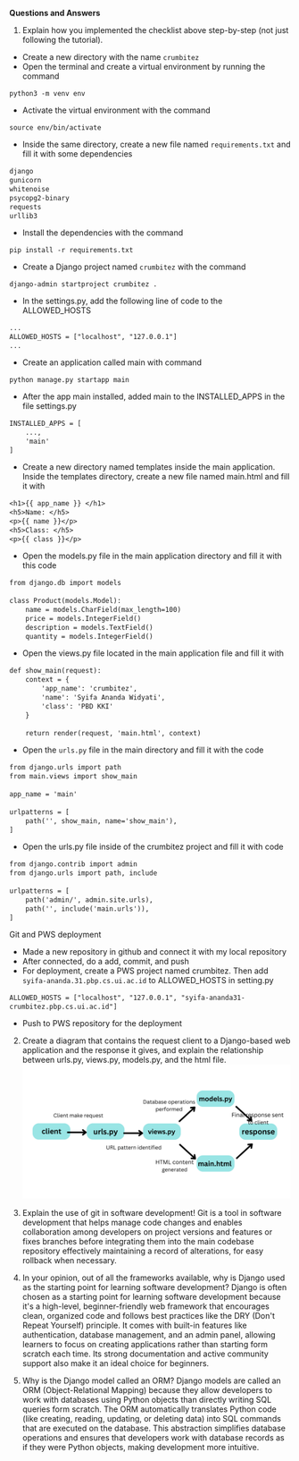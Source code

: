 
**Questions and Answers**
1. Explain how you implemented the checklist above step-by-step (not just following the tutorial).

- Create a new directory with the name ```crumbitez```
- Open the terminal and create a virtual environment by running the command 
```
python3 -m venv env
```
- Activate the virtual environment with the command
```
source env/bin/activate
```
- Inside the same directory, create a new file named ```requirements.txt``` and fill it with some dependencies
```
django
gunicorn
whitenoise
psycopg2-binary
requests
urllib3
```
- Install the dependencies with the command
```
pip install -r requirements.txt
```
- Create a Django project named ```crumbitez``` with the command
```
django-admin startproject crumbitez .
```
- In the settings.py, add the following line of code to the ALLOWED_HOSTS
```
...
ALLOWED_HOSTS = ["localhost", "127.0.0.1"]
...
```
- Create an application called main with command
```
python manage.py startapp main
```
- After the app main installed, added main to the INSTALLED_APPS in the file settings.py
```
INSTALLED_APPS = [
    ...,
    'main'
]
```
- Create a new directory named templates inside the main application. Inside the templates directory, create a new file named main.html and fill it with
```
<h1>{{ app_name }} </h1>
<h5>Name: </h5>
<p>{{ name }}</p>
<h5>Class: </h5>
<p>{{ class }}</p>
```
- Open the models.py file in the main application directory and fill it with this code
```
from django.db import models

class Product(models.Model):
    name = models.CharField(max_length=100)
    price = models.IntegerField()
    description = models.TextField()
    quantity = models.IntegerField()
```
- Open the views.py file located in the main application file and fill it with
```
def show_main(request):
    context = {
        'app_name': 'crumbitez',
        'name': 'Syifa Ananda Widyati',
        'class': 'PBD KKI'
    }

    return render(request, 'main.html', context)
```
- Open the ```urls.py``` file in the main directory and fill it with the code
```
from django.urls import path
from main.views import show_main

app_name = 'main'

urlpatterns = [
    path('', show_main, name='show_main'),
]
```
- Open the urls.py file inside of the crumbitez project and fill it with code
```
from django.contrib import admin
from django.urls import path, include

urlpatterns = [
    path('admin/', admin.site.urls),
    path('', include('main.urls')),
]
```
Git and PWS deployment
- Made a new repository in github and connect it with my local repository
- After connected, do a add, commit, and push
- For deployment, create a PWS project named crumbitez. Then add ```syifa-ananda.31.pbp.cs.ui.ac.id``` to ALLOWED_HOSTS in setting.py
```
ALLOWED_HOSTS = ["localhost", "127.0.0.1", "syifa-ananda31-crumbitez.pbp.cs.ui.ac.id"]
```
- Push to PWS repository for the deployment

2. Create a diagram that contains the request client to a Django-based web application and the response it gives, and explain the relationship between urls.py, views.py, models.py, and the html file.
![alt text](diagram2.png)

3. Explain the use of git in software development!
Git is a tool in software development that helps manage code changes and enables collaboration among developers on project versions and features or fixes branches before integrating them into the main codebase repository effectively maintaining a record of alterations, for easy rollback when necessary. 

4. In your opinion, out of all the frameworks available, why is Django used as the starting point for learning software development?
Django is often chosen as a starting point for learning software development because it's a high-level, beginner-friendly web framework that encourages clean, organized code and follows best practices like the DRY (Don't Repeat Yourself) principle. It comes with built-in features like authentication, database management, and an admin panel, allowing learners to focus on creating applications rather than starting form scratch each time. Its strong documentation and active community support also make it an ideal choice for beginners.

5. Why is the Django model called an ORM?
Django models are called an ORM (Object-Relational Mapping) because they allow developers to work with databases using Python objects than directly writing SQL queries form scratch. The ORM automatically translates Python code (like creating, reading, updating, or deleting data) into SQL commands that are executed on the database. This abstraction simplifies database operations and ensures that developers work with database records as if they were Python objects, making development more intuitive.